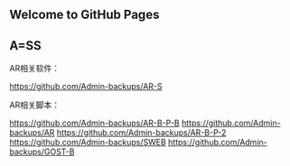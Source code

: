 ## Welcome to GitHub Pages
## A=SS

AR相关软件：


https://github.com/Admin-backups/AR-S



AR相关脚本：


https://github.com/Admin-backups/AR-B-P-B
https://github.com/Admin-backups/AR
https://github.com/Admin-backups/AR-B-P-2
https://github.com/Admin-backups/SWEB
https://github.com/Admin-backups/GOST-B
